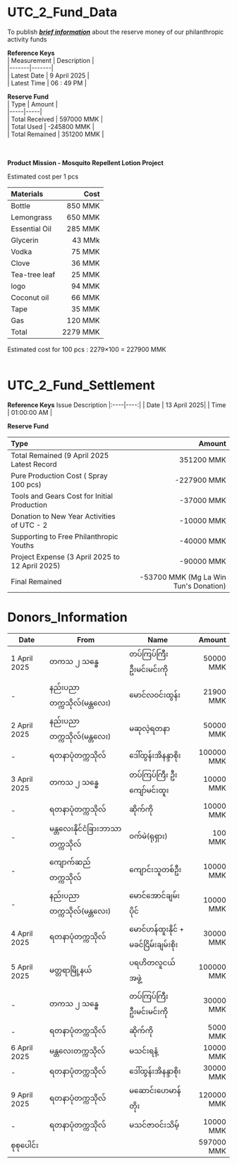 # UTC_2_Fund_Data
To publish <ins>**_brief information_**</ins> about the reserve money of our philanthropic activity funds

**Reference Keys**                      
| Measurement | Description |           
|-------|-------|                       
| Latest Date | 9 April 2025 |          
| Latest Time | 06 : 49 PM |           

**Reserve Fund**                       
| Type | Amount |                     
|-----|-----|                         
| Total Received | 597000 MMK |         
| Total Used     | -245800 MMK |        
| Total Remained | 351200 MMK |        
<br>
<br>

**Product Mission - Mosquito Repellent Lotion Project** 

Estimated cost per 1 pcs 

| Materials | Cost | 
|:----|-----:|
|Bottle | 850 MMK| 
|Lemongrass | 650 MMK|
|Essential Oil | 285 MMK|
|Glycerin | 43 MMk|
|Vodka | 75 MMK|
|Clove | 36 MMK|
|Tea-tree leaf | 25 MMK|
|logo | 94 MMK |
|Coconut oil | 66 MMK |
|Tape | 35 MMK | 
|Gas | 120 MMK |
|Total | 2279 MMK | 

Estimated cost for 100 pcs : 2279×100 = 227900 MMK 
<br>
<br>

# UTC_2_Fund_Settlement 

**Reference Keys**
Issue  Description 
|:----|----:|
| Date  | 13 April 2025|
| Time  | 01:00:00 AM |

**Reserve Fund**

| Type | Amount | 
|:-----|----:|
| Total Remained (9 April 2025 Latest Record | 351200 MMK |
| Pure Production Cost ( Spray 100 pcs) | -227900 MMK |
| Tools and Gears Cost for Initial Production | -37000 MMK | 
| Donation to New Year Activities of UTC - 2  | -10000 MMK | 
| Supporting to Free Philanthropic Youths | -40000 MMK | 
| Project Expense (3 April 2025 to 12 April 2025) | -90000 MMK | 
| Final Remained | -53700 MMK (Mg La Win Tun's Donation) | 

# Donors_Information 

| Date | From | Name | Amount | 
|-----|-----|-----|-----:|
| 1 April 2025 | တကသ ၂ သန္ဓေ |  တပ်ကြပ်ကြီး ဦးမင်းမင်းကို |  50000 MMK| 
| - | နည်းပညာတက္ကသိုလ်(မန္တလေး) | မောင်လဝင်းထွန်း | 21900 MMK|
| 2 April 2025 | နည်းပညာတက္ကသိုလ်(မန္တလေး) | မဆုလဲ့ရတနာ |  50000 MMK| 
| - |ရတနာပုံတက္ကသိုလ် |  ဒေါ်ထွန်းအိနန္ဒာစိုး | 100000 MMK| 
| 3 April 2025 | တကသ ၂ သန္ဓေ | တပ်ကြပ်ကြီး ဦးကျော်မင်းထူး |  10000 MMK| 
| - | ရတနာပုံတက္ကသိုလ် | ဆိုက်ကို |   10000 MMK| 
| - | မန္တလေးနိုင်ငံခြားဘာသာတက္ကသိုလ် | ဝက်မဲ(ရုရှား) |  100 MMK| 
| - | ​ကျောက်ဆည် တက္ကသိုလ် | ကျောင်းသူတစ်ဦး |  10000 MMK| 
| - | နည်းပညာတက္ကသိုလ်(မန္တလေး) |  မောင်အောင်ချမ်းပိုင် |  10000 MMK| 
| 4 April 2025 | ရတနာပုံတက္ကသိုလ် |  မောင်ဟန်ထူးနိုင် +  မခင်ငြိမ်းချမ်းစိုး |  30000 MMK| 
| 5 April 2025 | မတ္တရာမြို့နယ် | ပရဟိတလူငယ်အဖွဲ့ |  100000 MMK| 
| - | တကသ ၂ သန္ဓေ | တပ်ကြပ်ကြီး ဦးမင်းမင်းကို |  30000 MMK|
| - | ရတနာပုံတက္ကသိုလ် | ဆိုက်ကို |  5000 MMK| 
| 6 April 2025 |  မန္တလေးတက္ကသိုလ် | မသင်းရနံ့ | 10000 MMK| 
| - | ရတနာပုံတက္ကသိုလ် | ဒေါ်ထွန်းအိနန္ဒာစိုး |  30000 MMK|
| 9 April 2025 | ရတနာပုံတက္ကသိုလ် | မဆောင်းဟေမာန်တိုး | 120000 MMK|
| - | ရတနာပုံတက္ကသိုလ် | မသင်ဇာဝင်းသိမ့် | 10000 MMK|
| စုစုပေါင်း ||| 597000 MMK|
